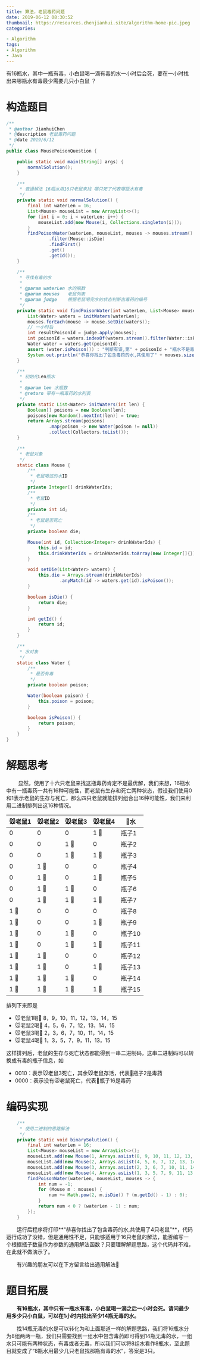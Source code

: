 ```yaml
---
title: 算法，老鼠毒药问题
date: 2019-06-12 08:30:52
thumbnail: https://resources.chenjianhui.site/algorithm-home-pic.jpeg
categories: 

- Algorithm
tags: 
- Algorithm
- Java
---
```


有16瓶水，其中一瓶有毒，小白鼠喝一滴有毒的水一小时后会死，要在一小时找出来哪瓶水有毒最少需要几只小白鼠 ？

<!-- more -->

# 构造题目

```java
/**
 * @author JianhuiChen
 * @description 老鼠毒药问题
 * @date 2019/6/12
 */
public class MousePoisonQuestion {

    public static void main(String[] args) {
        normalSolution();
    }

    /**
     * 普通解法 16瓶水用16只老鼠来找 哪只死了代表哪瓶水有毒
     */
    private static void normalSolution() {
        final int waterLen = 16;
        List<Mouse> mouseList = new ArrayList<>();
        for (int i = 0; i < waterLen; i++) {
            mouseList.add(new Mouse(i, Collections.singleton(i)));
        }
        findPoisonWater(waterLen, mouseList, mouses -> mouses.stream()
                .filter(Mouse::isDie)
                .findFirst()
                .get()
                .getId());
    }

    /**
     * 寻找有毒的水
     *
     * @param waterLen 水的瓶数
     * @param mouses   老鼠列表
     * @param judge    根据老鼠喝完水的状态判断出毒药的编号
     */
    private static void findPoisonWater(int waterLen, List<Mouse> mouses, Function<List<Mouse>, Integer> judge) {
        List<Water> waters = initWaters(waterLen);
        mouses.forEach(mouse -> mouse.setDie(waters));
        // 一小时后
        int resultPoisonId = judge.apply(mouses);
        int poisonId = waters.indexOf(waters.stream().filter(Water::isPoison).findFirst().get());
        Water water = waters.get(poisonId);
        assert (water.isPoison()) : "判断有误,第" + poisonId + "瓶水不是毒药,正确答案是第" + resultPoisonId + "瓶";
        System.out.println("恭喜你找出了包含毒药的水,共使用了" + mouses.size() + "只老鼠");
    }

    /**
     * 初始化Len瓶水
     *
     * @param len 水瓶数
     * @return 带有一瓶毒药的水列表
     */
    private static List<Water> initWaters(int len) {
        Boolean[] poisons = new Boolean[len];
        poisons[new Random().nextInt(len)] = true;
        return Arrays.stream(poisons)
                .map(poison -> new Water(poison != null))
                .collect(Collectors.toList());
    }

    /**
     * 老鼠对象
     */
    static class Mouse {
        /**
         * 老鼠喝过的水ID
         */
        private Integer[] drinkWaterIds;
        /**
         * 老鼠ID
         */
        private int id;
        /**
         * 老鼠是否死亡
         */
        private boolean die;

        Mouse(int id, Collection<Integer> drinkWaterIds) {
            this.id = id;
            this.drinkWaterIds = drinkWaterIds.toArray(new Integer[]{});
        }

        void setDie(List<Water> waters) {
            this.die = Arrays.stream(drinkWaterIds)
                    .anyMatch(id -> waters.get(id).isPoison());
        }

        boolean isDie() {
            return die;
        }

        int getId() {
            return id;
        }
    }

    /**
     * 水对象
     */
    static class Water {
        /**
         * 是否有毒
         */
        private boolean poison;

        Water(boolean poison) {
            this.poison = poison;
        }

        boolean isPoison() {
            return poison;
        }
    }
}
```
# 解题思考

&emsp;&emsp; 显然，使用了十六只老鼠来找这瓶毒药肯定不是最优解，我们来想，16瓶水中有一瓶毒药一共有16种可能性，而老鼠有生存和死亡两种状态，假设我们使用0和1表示老鼠的生存与死亡，那么四只老鼠就能排列组合出16种可能性，我们来利用二进制排列出这16种情况。

| :mouse:老鼠1 | :mouse:老鼠2 | :mouse:老鼠3 | :mouse:老鼠4 | :beer:水 |
| ------------ | ------------ | ------------ | ------------ | -------- |
| 0            | 0            | 0            | 1 :beer:     | 瓶子1    |
| 0            | 0            | 1 :beer:     | 0            | 瓶子2    |
| 0            | 0            | 1 :beer:     | 1 :beer:     | 瓶子3    |
| 0            | 1 :beer:     | 0            | 0            | 瓶子4    |
| 0            | 1 :beer:     | 0            | 1 :beer:     | 瓶子5    |
| 0            | 1 :beer:     | 1 :beer:     | 0            | 瓶子6    |
| 0            | 1 :beer:     | 1 :beer:     | 1 :beer:     | 瓶子7    |
| 1 :beer:     | 0            | 0            | 0            | 瓶子8    |
| 1 :beer:     | 0            | 0            | 1 :beer:     | 瓶子9    |
| 1 :beer:     | 0            | 1 :beer:     | 0            | 瓶子10   |
| 1 :beer:     | 0            | 1 :beer:     | 1 :beer:     | 瓶子11   |
| 1 :beer:     | 1 :beer:     | 0            | 0            | 瓶子12   |
| 1 :beer:     | 1 :beer:      | 0            | 1 :beer:     | 瓶子13   |
| 1 :beer:     | 1 :beer:     | 1 :beer:     | 0            | 瓶子14   |
| 1 :beer:     | 1 :beer:     | 1 :beer:     | 1 :beer:     | 瓶子15   |

排列下来即是

* :mouse:老鼠1喝:beer: 8，9，10，11，12，13，14，15
* :mouse:老鼠2喝:beer: 4，5，6，7，12，13，14，15
* :mouse:老鼠3喝:beer: 2，3，6，7，10，11，14，15
* :mouse:老鼠4喝:beer: 1，3，5，7，9，11，13，15

这样排列后，老鼠的生存与死亡状态都能得到一串二进制码，这串二进制码可以转换成有毒的瓶子信息，如

* 0010：表示:mouse:老鼠3死亡，其余:mouse:老鼠存活，代表:beer:瓶子2是毒药
* 0000：表示没有:mouse:老鼠死亡，代表:beer:瓶子16是毒药

# 编码实现

```java
    /**
     * 使用二进制的思路解法
     */
    private static void binarySolution() {
        final int waterLen = 16;
        List<Mouse> mouseList = new ArrayList<>();
        mouseList.add(new Mouse(1, Arrays.asList(8, 9, 10, 11, 12, 13, 14, 15)));
        mouseList.add(new Mouse(2, Arrays.asList(4, 5, 6, 7, 12, 13, 14, 15)));
        mouseList.add(new Mouse(3, Arrays.asList(2, 3, 6, 7, 10, 11, 14, 15)));
        mouseList.add(new Mouse(4, Arrays.asList(1, 3, 5, 7, 9, 11, 13, 15)));
        findPoisonWater(waterLen, mouseList, mouses -> {
            int num = -1;
            for (Mouse m : mouses) {
                num += Math.pow(2, m.isDie() ? (m.getId() - 1) : 0);
            }
            return num < 0 ? (waterLen - 1) : num;
        });
    }
```
&emsp;&emsp;运行后程序将打印**“恭喜你找出了包含毒药的水,共使用了4只老鼠”**，代码运行成功了没错，但是通用性不足，只能够适用于16只老鼠的解法，能否编写一个根据瓶子数量作为参数的通用解法函数？只要理解解题思路，这个代码并不难，在此就不做演示了。

&emsp;&emsp;有兴趣的朋友可以在下方留言给出通用解法:dog:

# 题目拓展

&emsp;&emsp;**有16瓶水，其中只有一瓶水有毒，小白鼠喝一滴之后一小时会死。请问最少用多少只小白鼠，可以在1小时内找出至少14瓶无毒的水。**

&emsp;&emsp;找14瓶无毒的水是可以转化为和上面那道一样的解题思路，我们将16瓶水分为8组两两一瓶，我们只需要找到一组水中包含毒药即可得到14瓶无毒的水，一组水只可能有两种状态，有毒或者无毒，所以我们可以将8组水看作8瓶水，至此题目就变成了“8瓶水用最少几只老鼠找那瓶有毒的水”，答案是3只。